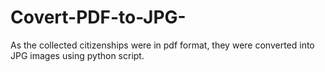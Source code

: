 # Covert-PDF-to-JPG-
 As the collected citizenships were in pdf format, they were converted into JPG images using python script. 
